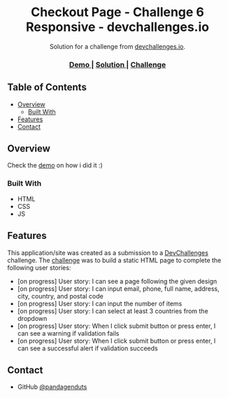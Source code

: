 <!-- Please update value in the {}  -->

<h1 align="center">Checkout Page - Challenge 6 Responsive - devchallenges.io</h1>

<div align="center">
   Solution for a challenge from  <a href="https://devchallenges.io/challenges/0J1NxxGhOUYVqihwegfO" target="_blank">devchallenges.io</a>.
</div>

<div align="center">
  <h3>
    <a href="https://startling-stardust-be47b5.netlify.app/" target="_blank">
      Demo
    </a>
    <span> | </span>
    <a href="https://github.com/pandagenduts/challenge-6-responsive-devchallenges.io" target="_blank">
      Solution
    </a>
    <span> | </span>
    <a href="https://devchallenges.io/challenges/0J1NxxGhOUYVqihwegfO" target="_blank">
      Challenge
    </a>
  </h3>
</div>

<!-- TABLE OF CONTENTS -->

## Table of Contents

- [Overview](#overview)
  - [Built With](#built-with)
- [Features](#features)
- [Contact](#contact)

<!-- OVERVIEW -->

## Overview

Check the [demo](https://startling-stardust-be47b5.netlify.app/) on how i did it :)

### Built With

- HTML
- CSS
- JS

## Features

This application/site was created as a submission to a [DevChallenges](https://devchallenges.io/challenges) challenge. The [challenge](https://devchallenges.io/challenges/0J1NxxGhOUYVqihwegfO) was to build a static HTML page to complete the following user stories:

- [on progress] User story: I can see a page following the given design
- [on progress] User story: I can input email, phone, full name, address, city, country, and postal code
- [on progress] User story: I can input the number of items
- [on progress] User story: I can select at least 3 countries from the dropdown
- [on progress] User story: When I click submit button or press enter, I can see a warning if validation fails
- [on progress] User story: When I click submit button or press enter, I can see a successful alert if validation succeeds

## Contact

- GitHub [@pandagenduts](https://github.com/pandagenduts)
